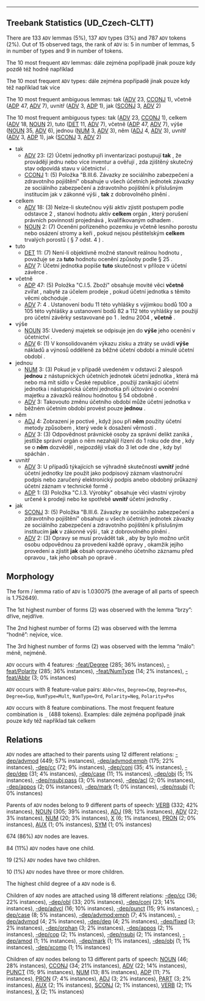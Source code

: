 

--------------------------------------------------------------------------------

## Treebank Statistics (UD_Czech-CLTT)

There are 133 `ADV` lemmas (5%), 137 `ADV` types (3%) and 787 `ADV` tokens (2%).
Out of 15 observed tags, the rank of `ADV` is: 5 in number of lemmas, 5 in number of types and 9 in number of tokens.

The 10 most frequent `ADV` lemmas: dále zejména popřípadě jinak pouze kdy pozdě též hodně například

The 10 most frequent `ADV` types:  dále zejména popřípadě jinak pouze kdy též například tak více

The 10 most frequent ambiguous lemmas: tak ([ADV]() 23, [CCONJ]() 1), včetně ([ADP]() 47, [ADV]() 7), uvnitř ([ADV]() 3, [ADP]() 1), jak ([SCONJ]() 3, [ADV]() 2)

The 10 most frequent ambiguous types:  tak ([ADV]() 23, [CCONJ]() 1), celkem ([ADV]() 18, [NOUN]() 2), tuto ([DET]() 11, [ADV]() 7), včetně ([ADP]() 47, [ADV]() 7), výše ([NOUN]() 35, [ADV]() 6), jednou ([NUM]() 3, [ADV]() 3), něm ([ADJ]() 4, [ADV]() 3), uvnitř ([ADV]() 3, [ADP]() 1), jak ([SCONJ]() 3, [ADV]() 2)


* tak
  * [ADV]() 23: (2) Účetní jednotky při inventarizaci postupují <b>tak</b> , že provádějí jednu nebo více inventur a ověřují , zda zjištěný skutečný stav odpovídá stavu v účetnictví .
  * [CCONJ]() 1: (5) Položka "B.III.6. Závazky ze sociálního zabezpečení a zdravotního pojištění" obsahuje u všech účetních jednotek závazky ze sociálního zabezpečení a zdravotního pojištění k příslušným institucím jak v zákonné výši , <b>tak</b> z dobrovolného plnění .
* celkem
  * [ADV]() 18: (3) Nelze-li skutečnou výši aktiv zjistit postupem podle odstavce 2 , stanoví hodnotu aktiv <b>celkem</b> orgán , který porušení právních povinností projednává , kvalifikovaným odhadem .
  * [NOUN]() 2: (7) Ocenění pořízeného pozemku je včetně lesního porostu nebo osázení stromy a keři , pokud nejsou pěstitelským <b>celkem</b> trvalých porostů ( § 7 odst. 4 ) .
* tuto
  * [DET]() 11: (7) Není-li objektivně možné stanovit reálnou hodnotu , považuje se za <b>tuto</b> hodnotu ocenění způsoby podle § 25 .
  * [ADV]() 7: Účetní jednotka popíše <b>tuto</b> skutečnost v příloze v účetní závěrce .
* včetně
  * [ADP]() 47: (5) Položka "C.I.5. Zboží" obsahuje movité věci <b>včetně</b> zvířat , nabyté za účelem prodeje , pokud účetní jednotka s těmito věcmi obchoduje .
  * [ADV]() 7: 4 . Ustanovení bodu 11 této vyhlášky s výjimkou bodů 100 a 105 této vyhlášky a ustanovení bodů 82 a 112 této vyhlášky se použijí pro účetní závěrky sestavované po 1 . lednu 2004 , <b>včetně</b> .
* výše
  * [NOUN]() 35: Uvedený majetek se odpisuje jen do <b>výše</b> jeho ocenění v účetnictví .
  * [ADV]() 6: (1) V konsolidovaném výkazu zisku a ztráty se uvádí <b>výše</b> nákladů a výnosů odděleně za běžné účetní období a minulé účetní období .
* jednou
  * [NUM]() 3: (3) Pokud je v případě uvedeném v odstavci 2 alespoň <b>jednou</b> z nástupnických účetních jednotek účetní jednotka , která má nebo má mít sídlo v České republice , použijí zanikající účetní jednotka i nástupnická účetní jednotka při účtování o ocenění majetku a závazků reálnou hodnotou § 54 obdobně .
  * [ADV]() 3: Takovouto změnu účetního období může účetní jednotka v běžném účetním období provést pouze <b>jednou</b> .
* něm
  * [ADJ]() 4: Zobrazení je poctivé , když jsou při <b>něm</b> použity účetní metody způsobem , který vede k dosažení věrnosti .
  * [ADV]() 3: (3) Odpovědnost právnické osoby za správní delikt zaniká , jestliže správní orgán o něm nezahájil řízení do 1 roku ode dne , kdy se o <b>něm</b> dozvěděl , nejpozději však do 3 let ode dne , kdy byl spáchán .
* uvnitř
  * [ADV]() 3: U případů týkajících se výhradně skutečností <b>uvnitř</b> jedné účetní jednotky lze použít jako podpisový záznam vlastnoruční podpis nebo zaručený elektronický podpis anebo obdobný průkazný účetní záznam v technické formě .
  * [ADP]() 1: (3) Položka "C.I.3. Výrobky" obsahuje věci vlastní výroby určené k prodeji nebo ke spotřebě <b>uvnitř</b> účetní jednotky .
* jak
  * [SCONJ]() 3: (5) Položka "B.III.6. Závazky ze sociálního zabezpečení a zdravotního pojištění" obsahuje u všech účetních jednotek závazky ze sociálního zabezpečení a zdravotního pojištění k příslušným institucím <b>jak</b> v zákonné výši , tak z dobrovolného plnění .
  * [ADV]() 2: (3) Opravy se musí provádět tak , aby by bylo možno určit osobu odpovědnou za provedení každé opravy , okamžik jejího provedení a zjistit <b>jak</b> obsah opravovaného účetního záznamu před opravou , tak jeho obsah po opravě .

## Morphology

The form / lemma ratio of `ADV` is 1.030075 (the average of all parts of speech is 1.752649).

The 1st highest number of forms (2) was observed with the lemma “brzy”: dříve, nejdříve.

The 2nd highest number of forms (2) was observed with the lemma “hodně”: nejvíce, více.

The 3rd highest number of forms (2) was observed with the lemma “málo”: méně, nejméně.

`ADV` occurs with 4 features: [-feat/Degree]() (285; 36% instances), [-feat/Polarity]() (285; 36% instances), [-feat/NumType]() (14; 2% instances), [-feat/Abbr]() (3; 0% instances)

`ADV` occurs with 8 feature-value pairs: `Abbr=Yes`, `Degree=Cmp`, `Degree=Pos`, `Degree=Sup`, `NumType=Mult`, `NumType=Ord`, `Polarity=Neg`, `Polarity=Pos`

`ADV` occurs with 8 feature combinations.
The most frequent feature combination is `_` (488 tokens).
Examples: dále zejména popřípadě jinak pouze kdy též například tak celkem


## Relations

`ADV` nodes are attached to their parents using 12 different relations: [-dep/advmod]() (449; 57% instances), [-dep/advmod:emph]() (175; 22% instances), [-dep/cc]() (72; 9% instances), [-dep/conj]() (35; 4% instances), [-dep/dep]() (31; 4% instances), [-dep/case]() (11; 1% instances), [-dep/obj]() (5; 1% instances), [-dep/nsubj:pass]() (3; 0% instances), [-dep/acl]() (2; 0% instances), [-dep/appos]() (2; 0% instances), [-dep/mark]() (1; 0% instances), [-dep/nsubj]() (1; 0% instances)

Parents of `ADV` nodes belong to 9 different parts of speech: [VERB]() (332; 42% instances), [NOUN]() (305; 39% instances), [ADJ]() (98; 12% instances), [ADV]() (22; 3% instances), [NUM]() (20; 3% instances), [X]() (6; 1% instances), [PRON]() (2; 0% instances), [AUX]() (1; 0% instances), [SYM]() (1; 0% instances)

674 (86%) `ADV` nodes are leaves.

84 (11%) `ADV` nodes have one child.

19 (2%) `ADV` nodes have two children.

10 (1%) `ADV` nodes have three or more children.

The highest child degree of a `ADV` node is 6.

Children of `ADV` nodes are attached using 18 different relations: [-dep/cc]() (36; 22% instances), [-dep/obl]() (33; 20% instances), [-dep/conj]() (23; 14% instances), [-dep/advcl]() (16; 10% instances), [-dep/punct]() (15; 9% instances), [-dep/case]() (8; 5% instances), [-dep/advmod:emph]() (7; 4% instances), [-dep/advmod]() (4; 2% instances), [-dep/dep]() (4; 2% instances), [-dep/fixed]() (3; 2% instances), [-dep/orphan]() (3; 2% instances), [-dep/appos]() (2; 1% instances), [-dep/cop]() (2; 1% instances), [-dep/nsubj]() (2; 1% instances), [-dep/amod]() (1; 1% instances), [-dep/mark]() (1; 1% instances), [-dep/obj]() (1; 1% instances), [-dep/xcomp]() (1; 1% instances)

Children of `ADV` nodes belong to 13 different parts of speech: [NOUN]() (46; 28% instances), [CCONJ]() (34; 21% instances), [ADV]() (22; 14% instances), [PUNCT]() (15; 9% instances), [NUM]() (13; 8% instances), [ADP]() (11; 7% instances), [PRON]() (7; 4% instances), [ADJ]() (3; 2% instances), [PART]() (3; 2% instances), [AUX]() (2; 1% instances), [SCONJ]() (2; 1% instances), [VERB]() (2; 1% instances), [X]() (2; 1% instances)

